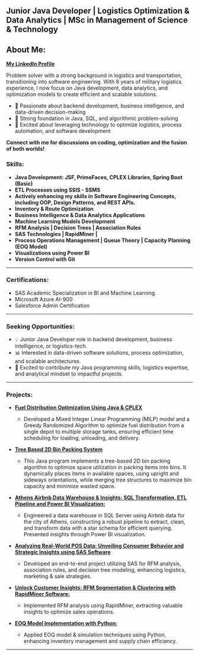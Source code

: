 ## Junior Java Developer | Logistics Optimization & Data Analytics | MSc in Management of Science & Technology

## **About Me:**
**[My LinkedIn Profile](https://www.linkedin.com/in/moraitisalexandros/)**

Problem solver with a strong background in logistics and transportation, transitioning into software engineering. With 8 years of military logistics experience, I now focus on Java development, data analytics, and optimization models to create efficient and scalable solutions.

- 🔹 Passionate about backend development, business intelligence, and data-driven decision-making
- 🔹 Strong foundation in Java, SQL, and algorithmic problem-solving
- 🔹 Excited about leveraging technology to optimize logistics, process automation, and software development

**Connect with me for discussions on coding, optimization and the fusion of both worlds!**

### **Skills:**
- **Java Development: JSF, PrimeFaces, CPLEX Libraries, Spring Boot (Basic)**
- **ETL Processes using SSIS - SSMS**
- **Actively enhancing my skills in Software Engineering Concepts, including OOP, Design Patterns, and REST APIs.**
- **Inventory & Route Optimization**
- **Business Intelligence & Data Analytics Applications**
- **Machine Learning Models Development**
- **RFM Analysis | Decision Trees | Association Rules**
- **SAS Technologies | RapidMiner |**
- **Process Operations Management | Queue Theory | Capacity Planning (EOQ Model)**
- **Visualizations using Power BI**
- **Version Control with Git**

---
### **Certifications:**
  - SAS Academic Specialization in BI and Machine Learning.
  - Microsoft Azure AI-900
  - Salesforce Admin Certification
---
### **Seeking Opportunities:**
- 💡 Junior Java Developer role in backend development, business intelligence, or logistics-tech.
- 📊 Interested in data-driven software solutions, process optimization, and scalable architectures.
- 🚀 Excited to contribute my Java programming skills, logistics expertise, and analytical mindset to impactful projects.
---  
### **Projects:**
- [**Fuel Distribution Optimization Using Java & CPLEX**](https://github.com/moraitis-alexandros/cplex-fuel-distribution-optimization-problem)
  - Developed a Mixed Integer Linear Programming (MILP) model and a Greedy Randomized Algorithm to optimize fuel distribution from a single depot to multiple storage tanks, ensuring efficient time scheduling for loading, unloading, and delivery.
 
- [**Tree Based 2D Bin Packing System**](https://github.com/moraitis-alexandros/tree-Based-2-Dimensional-Bin-Packing-System)
  - This Java program implements a tree-based 2D bin packing algorithm to optimize space utilization in packing items into bins. It dynamically places items in available spaces, using upright and sideways orientations, while merging tree structures to maximize bin capacity and minimize wasted space.

- [**Athens Airbnb Data Warehouse & Insights: SQL Transformation, ETL Pipeline and Power BI Visualization:**](https://github.com/moraitis-alexandros/Athens-Airbnb-Data-Warehouse)
  - Engineered a data warehouse in SQL Server using Airbnb data for the city of Athens, constructing a robust pipeline to extract, clean, and transform data with a star schema for efficient querying. Presented insights through Power BI visualization.
  
- [**Analyzing Real-World POS Data: Unveiling Consumer Behavior and Strategic Insights using SAS Software**](https://github.com/moraitis-alexandros/Analyzing-Real-World-POS-Data-Unveiling-Consumer-Behavior-and-Strategic-Insights-using-SAS-Software)
  - Developed an end-to-end project utilizing SAS for RFM analysis, association rules, and decision tree modeling, enhancing logistics, marketing & sale strategies.
    
- [**Unlock Customer Insights: RFM Segmentation & Clustering with RapidMiner Software:**](https://github.com/moraitis-alexandros/customer-segmentation-using-rapidminer)
  
  - Implemented RFM analysis using RapidMiner, extracting valuable insights to optimize sales operations.

- [**EOQ Model Implementation with Python:**](https://github.com/moraitis-alexandros/Inventory-Optimization-with-Python)
  - Applied EOQ model & simulation techniques using Python, enhancing inventory management and supply chain efficiency.
---
